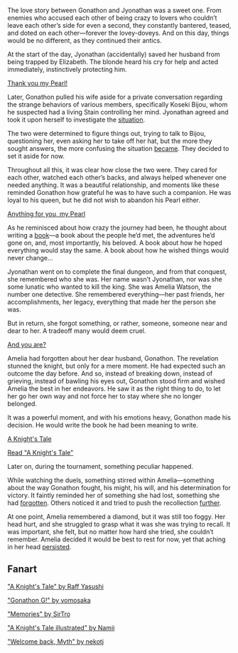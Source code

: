 <!-- title: A Knight's Tale -->

The love story between Gonathon and Jyonathan was a sweet one. From enemies who accused each other of being crazy to lovers who couldn’t leave each other’s side for even a second, they constantly bantered, teased, and doted on each other—forever the lovey-doveys. And on this day, things would be no different, as they continued their antics.

At the start of the day, Jyonathan (accidentally) saved her husband from being trapped by Elizabeth. The blonde heard his cry for help and acted immediately, instinctively protecting him.

[Thank you my Pearl!](#embed:https://www.youtube.com/live/i7g-HJMqZ_E?feature=shared&t=238)

Later, Gonathon pulled his wife aside for a private conversation regarding the strange behaviors of various members, specifically Koseki Bijou, whom he suspected had a living Stain controlling her mind. Jyonathan agreed and took it upon herself to investigate the [situation](https://www.youtube.com/live/oygFzGlMT28?feature=shared&t=4034).

The two were determined to figure things out, trying to talk to Bijou, questioning her, even asking her to take off her hat, but the more they sought answers, the more confusing the situation [became](https://www.youtube.com/live/oygFzGlMT28?feature=shared&t=4887). They decided to set it aside for now.

Throughout all this, it was clear how close the two were. They cared for each other, watched each other’s backs, and always helped whenever one needed anything. It was a beautiful relationship, and moments like these reminded Gonathon how grateful he was to have such a companion. He was loyal to his queen, but he did not wish to abandon his Pearl either.

[Anything for you, my Pearl](#embed:https://www.youtube.com/live/oygFzGlMT28?feature=shared&t=4987)

As he reminisced about how crazy the journey had been, he thought about writing a [book](https://www.youtube.com/live/oygFzGlMT28?feature=shared&t=7660)—a book about the people he’d met, the adventures he’d gone on, and, most importantly, his beloved. A book about how he hoped everything would stay the same. A book about how he wished things would never change...

Jyonathan went on to complete the final dungeon, and from that conquest, she remembered who she was. Her name wasn’t Jyonathan, nor was she some lunatic who wanted to kill the king. She was Amelia Watson, the number one detective. She remembered everything—her past friends, her accomplishments, her legacy, everything that made her the person she was.

But in return, she forgot something, or rather, someone, someone near and dear to her. A tradeoff many would deem cruel.

[And you are?](#embed:https://www.youtube.com/live/i7g-HJMqZ_E?feature=shared&t=5989)

Amelia had forgotten about her dear husband, Gonathon. The revelation stunned the knight, but only for a mere moment. He had expected such an outcome the day before. And so, instead of breaking down, instead of grieving, instead of bawling his eyes out, Gonathon stood firm and wished Amelia the best in her endeavors. He saw it as the right thing to do, to let her go her own way and not force her to stay where she no longer belonged.

It was a powerful moment, and with his emotions heavy, Gonathon made his decision. He would write the book he had been meaning to write.

[A Knight's Tale](#embed:https://www.youtube.com/live/oygFzGlMT28?feature=shared&t=9754)

[Read "A Knight's Tale"](#text:a-knights-tale)

Later on, during the tournament, something peculiar happened.

While watching the duels, something stirred within Amelia—something about the way Gonathon fought, his might, his will, and his determination for victory. It faintly reminded her of something she had lost, something she had [forgotten](https://www.youtube.com/live/i7g-HJMqZ_E?feature=shared&t=8801). Others noticed it and tried to push the recollection [further](https://www.youtube.com/live/i7g-HJMqZ_E?feature=shared&t=9236).

At one point, Amelia remembered a diamond, but it was still too foggy. Her head hurt, and she struggled to grasp what it was she was trying to recall. It was important, she felt, but no matter how hard she tried, she couldn’t remember. Amelia decided it would be best to rest for now, yet that aching in her head [persisted](https://www.youtube.com/live/i7g-HJMqZ_E?feature=shared&t=9730).

## Fanart

["A Knight's Tale" by Raff Yasushi](https://x.com/raffanda_/status/1832103922015822089)

["Gonathon G!" by yomosaka](https://x.com/yomosaka/status/1832146121898221666)

["Memories" by SirTro](https://x.com/sir_tro/status/1832092670191349947)

["A Knight's Tale illustrated" by Namii](https://x.com/NAMIORII/status/1832844940021514601)

["Welcome back, Myth" by nekotj](https://x.com/NekoNyanTJ/status/1832093407843672251)